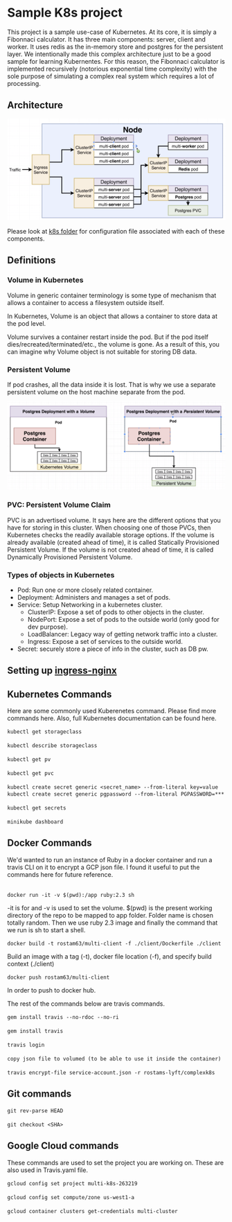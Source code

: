 # Sample K8s project
This project is a sample use-case of Kubernetes. At its core, it is simply a Fibonnaci calculator. It has three main components: server, client and worker. It uses redis as the in-memory store and postgres for the persistent layer. We intentionally made this complex architecture just to be a good sample for learning Kubernentes. For this reason, the Fibonnaci calculator is implemented recursively (notorious exponential time complexity) with the sole purpose of simulating a complex real system which requires a lot of processing.


## Architecture

![alt text](https://github.com/rostams-lyft/complexk8s/blob/master/images/architecture.png)

Please look at [k8s folder](https://github.com/rostams-lyft/complexk8s/tree/master/k8s) for configuration file associated with each of these components.

## Definitions

### Volume in Kubernetes

Volume in generic container terminology is some type of mechanism that allows a container to access a filesystem outside itself.

In Kubernetes, Volume is an object that allows a container to store data at the pod level.

Volume survives a container restart inside the pod. But if the pod itself dies/recreated/terminated/etc., the volume is gone. 
As a result of this, you can imagine why Volume object is not suitable for storing DB data.

###  Persistent Volume

If pod crashes, all the data inside it is lost. That is why we use a separate persistent volume on the host machine separate from the pod.

![alt text](https://github.com/rostams-lyft/complexk8s/blob/master/images/persistent_volume.png)


### PVC: Persistent Volume Claim
PVC is an advertised volume. It says here are the different options that you have for storing in this cluster.
When choosing one of those PVCs, then Kubernetes checks the readily available storage options.
If the volume is already available (created ahead of time), it is called Statically Provisioned Persistent Volume.
If the volume is not created ahead of time, it is called Dynamically Provisioned Persistent Volume.

### Types of objects in Kubernetes

- Pod: Run one or more closely related container.
- Deployment: Administers and manages a set of pods.
- Service: Setup Networking in a kubernetes cluster.
    * ClusterIP: Expose a set of pods to other objects in the cluster.
    * NodePort: Expose a set of pods to the outside world (only good for dev purpose).
    * LoadBalancer: Legacy way of getting network traffic into a cluster.
    * Ingress: Expose a set of services to the outside world.
- Secret: securely store a piece of info in the cluster, such as DB pw.


## Setting up [ingress-nginx](https://github.com/kubernetes/ingress-nginx)


## Kubernetes Commands

Here are some commonly used Kuberenetes command. Please find more commands here. 
Also, full Kubernetes documentation can be found here.

```shell script
kubectl get storageclass

kubectl describe storageclass

kubectl get pv

kubectl get pvc

kubectl create secret generic <secret_name> --from-literal key=value
kubectl create secret generic pgpassword --from-literal PGPASSWORD=***

kubectl get secrets

minikube dashboard
```

## Docker Commands

We'd wanted to run an instance of Ruby in a docker container and run a travis CLI on it to encrypt a GCP json file.
I found it useful to put the commands here for future reference.

```shell script

docker run -it -v $(pwd):/app ruby:2.3 sh
```
-it is for and -v is used to set the volume. $(pwd) is the present working directory of the repo to be mapped to app folder.
Folder name is chosen totally random. Then we use ruby 2.3 image and finally the command that we run is sh to start a shell.

```shell script
docker build -t rostam63/multi-client -f ./client/Dockerfile ./client
```
Build an image with a tag (-t), docker file location (-f), and specify build context (./client)

```shell script
docker push rostam63/multi-client
```
In order to push to docker hub.

The rest of the commands below are travis commands.
```shell script
gem install travis --no-rdoc --no-ri

gem install travis

travis login

copy json file to volumed (to be able to use it inside the container)

travis encrypt-file service-account.json -r rostams-lyft/complexk8s
```

## Git commands

```shell script
git rev-parse HEAD

git checkout <SHA>
```

## Google Cloud commands
These commands are used to set the project you are working on. These are also used in Travis.yaml file.

```shell script
gcloud config set project multi-k8s-263219

gcloud config set compute/zone us-west1-a

gcloud container clusters get-credentials multi-cluster
```

